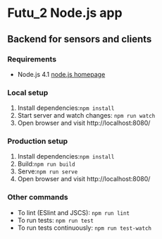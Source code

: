 # Futu_2 Node.js app

## Backend for sensors and clients
  
### Requirements
- Node.js 4.1 [node.js homepage](https://nodejs.org/en/)

### Local setup
1. Install dependencies:```npm install```
2. Start server and watch changes: ```npm run watch```
3. Open browser and visit http://localhost:8080/

### Production setup
1. Install dependencies:```npm install```
2. Build:```npm run build```
3. Serve:```npm run serve```
4. Open browser and visit http://localhost:8080/

### Other commands
- To lint (ESlint and JSCS): ```npm run lint```
- To run tests: ```npm run test```
- To run tests continuously: ```npm run test-watch```
